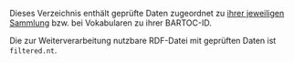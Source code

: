 Dieses Verzeichnis enthält geprüfte Daten zugeordnet zu [ihrer jeweiligen Sammlung](https://graph.nfdi4objects.net/collection/) bzw. bei Vokabularen zu ihrer BARTOC-ID.

Die zur Weiterverarbeitung nutzbare RDF-Datei mit geprüften Daten ist `filtered.nt`.
